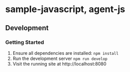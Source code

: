 # sample-javascript, agent-js

## Development

### Getting Started

1. Ensure all dependencies are installed: `npm install`
2. Run the development server `npm run develop`
3. Visit the running site at http://localhost:8080

